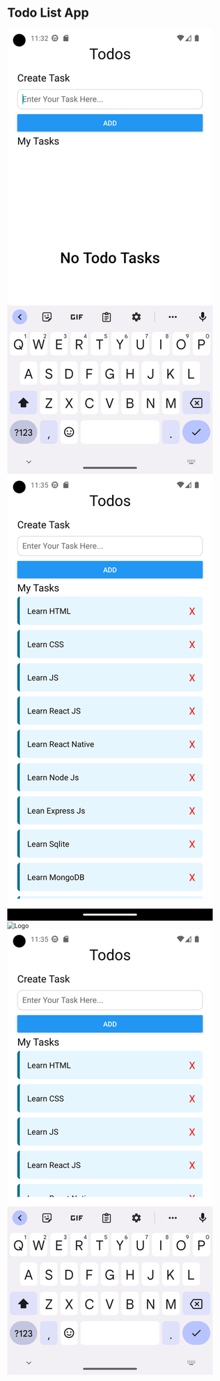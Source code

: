 # Todo List App

![Logo](./assets/todo%201.png)
![Logo](./assets/todo%202.png)
![Logo](./assets//todo%204.png)
![Logo](./assets//Screenshot_1678341903.png)
